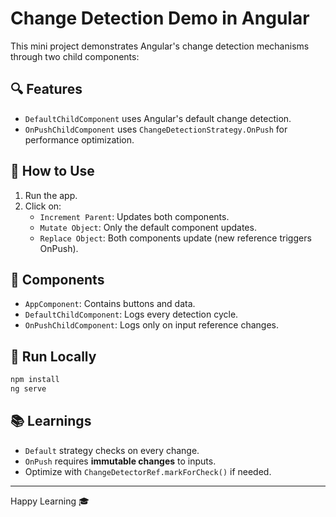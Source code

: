 
# Change Detection Demo in Angular

This mini project demonstrates Angular's change detection mechanisms through two child components:

## 🔍 Features
- `DefaultChildComponent` uses Angular's default change detection.
- `OnPushChildComponent` uses `ChangeDetectionStrategy.OnPush` for performance optimization.

## 🧪 How to Use

1. Run the app.
2. Click on:
   - `Increment Parent`: Updates both components.
   - `Mutate Object`: Only the default component updates.
   - `Replace Object`: Both components update (new reference triggers OnPush).

## 📁 Components

- `AppComponent`: Contains buttons and data.
- `DefaultChildComponent`: Logs every detection cycle.
- `OnPushChildComponent`: Logs only on input reference changes.

## 🚀 Run Locally

```bash
npm install
ng serve
```

## 📚 Learnings

- `Default` strategy checks on every change.
- `OnPush` requires **immutable changes** to inputs.
- Optimize with `ChangeDetectorRef.markForCheck()` if needed.

---
Happy Learning 🎓
